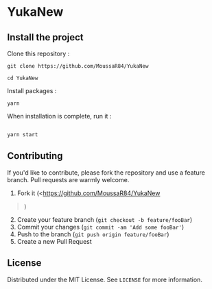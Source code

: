 # YukaNew

## Install the project

Clone this repository :

```
git clone https://github.com/MoussaR84/YukaNew

cd YukaNew

```

Install packages :

```
yarn
```

When installation is complete, run it :

```bash

yarn start
```

## Contributing

If you'd like to contribute, please fork the repository and use a feature branch. Pull requests are warmly welcome.

1. Fork it (<https://github.com/MoussaR84/YukaNew
>)
2. Create your feature branch (`git checkout -b feature/fooBar`)
3. Commit your changes (`git commit -am 'Add some fooBar'`)
4. Push to the branch (`git push origin feature/fooBar`)
5. Create a new Pull Request

## License

Distributed under the MIT License. See `LICENSE` for more information.
